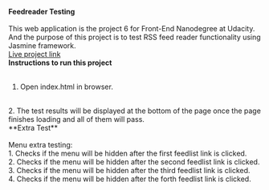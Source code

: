 **Feedreader Testing**
<br>
<br>
This web application is the project 6 for Front-End Nanodegree at Udacity. And the purpose of this project is to test RSS feed reader functionality using Jasmine framework.
<br>
[Live project link](http://macu123.github.io/frontend-nanodegree-feedreader/)
<br>
**Instructions to run this project**
<br>
<br>
1. Open index.html in browser.
<br>
2. The test results will be displayed at the bottom of the page once the page finishes loading and all of them will pass.
<br>
**Extra Test**
<br>
<br>
Menu extra testing:
<br>
1. Checks if the menu will be hidden after the first feedlist link is clicked.
<br>
2. Checks if the menu will be hidden after the second feedlist link is clicked.
<br>
3. Checks if the menu will be hidden after the third feedlist link is clicked.
<br>
4. Checks if the menu will be hidden after the forth feedlist link is clicked.
